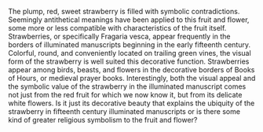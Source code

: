 The plump, red, sweet strawberry is filled with symbolic contradictions. Seemingly antithetical meanings have been applied to this fruit and flower, some more or less compatible with characteristics of the fruit itself. Strawberries, or specifically Fragaria vesca, appear frequently in the borders of illuminated manuscripts beginning in the early fifteenth century.  Colorful, round, and conveniently located on trailing green vines, the visual form of the strawberry is well suited this decorative function. Strawberries appear among birds, beasts, and flowers in the decorative borders of Books of Hours, or medieval prayer books. Interestingly, both the visual appeal and the symbolic value of the strawberry in the illuminated manuscript comes not just from the red fruit for which we now know it, but from its delicate white flowers. Is it just its decorative beauty that explains the ubiquity of the strawberry in fifteenth century illuminated manuscripts or is there some kind of greater religious symbolism to the fruit and flower?
<param ve-image
	   src="gh:SophiadKamps/plant-humanities-summer-program/main/strawberry/Master_of_the_First_Prayerbook_of_Maximillian_-_Hours_of_Queen_Isabella_the_Catholic,_Queen_of_Spain-_Fol._102v_-_1963.256.102.b_-_Cleveland_Museum_of_Art.jpg"
	   caption="Master of the First Prayerbook of Maximillian, *Hours of Queen Isabella the Catholic, Queen of Spain: Fol. 102v*, c. 1500, Cleveland Museum of Art">
<param ve-image
	   src="gh:SophiadKamps/plant-humanities-summer-program/main/strawberry/Morgan m278.110r.jpg"
	   caption="Book of Hours, 1480-1490, Flemish, Morgan Library M.278, fol. 110r.">
	   
